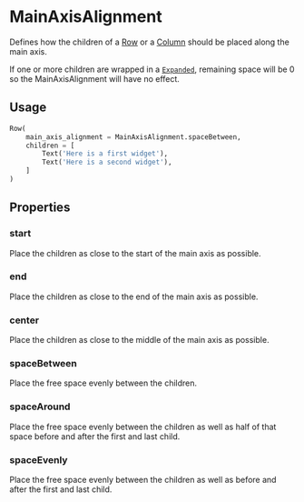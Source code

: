 # MainAxisAlignment

Defines how the children of a [Row](row.md) or a [Column](column.md) should be placed along the main axis.

<tip>
    If one or more children are wrapped in a <code><a href="Expanded.md">Expanded</a></code>, remaining space will be 0 so the MainAxisAlignment will have no effect.
</tip>

## Usage

```python
Row(
    main_axis_alignment = MainAxisAlignment.spaceBetween,
    children = [
        Text('Here is a first widget'),
        Text('Here is a second widget'),
    ]
)
```

## Properties

### start

Place the children as close to the start of the main axis as possible.

### end

Place the children as close to the end of the main axis as possible.

### center

Place the children as close to the middle of the main axis as possible.

### spaceBetween

Place the free space evenly between the children.

### spaceAround

Place the free space evenly between the children as well as half of that space before and after the first and last child.

### spaceEvenly

Place the free space evenly between the children as well as before and after the first and last child.
